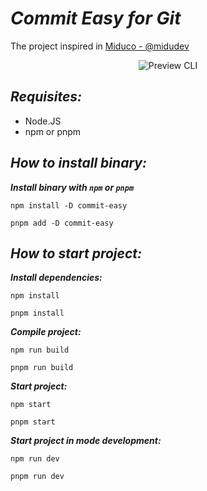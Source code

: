 # **_Commit Easy for Git_**

The project inspired in [Miduco - @midudev](https://github.com/midudev/miduco)

<div style='text-align: center;'>
  <img src='./previews/gif.gif' alt='Preview CLI' />
</div>

## **_Requisites:_**

- Node.JS
- npm or pnpm

## **_How to install binary:_**

**_Install binary with `npm` or `pnpm`_**

```
npm install -D commit-easy
```

```
pnpm add -D commit-easy
```

## **_How to start project:_**

**_Install dependencies:_**

```
npm install
```

```
pnpm install
```

**_Compile project:_**

```
npm run build
```

```
pnpm run build
```

**_Start project:_**

```
npm start
```

```
pnpm start
```

**_Start project in mode development:_**

```
npm run dev
```

```
pnpm run dev
```
